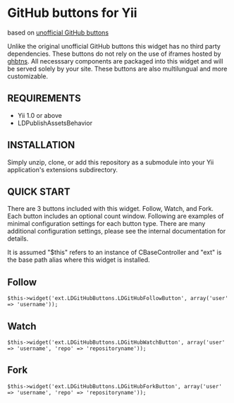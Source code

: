 GitHub buttons for Yii
=============================
based on [unofficial GitHub buttons](https://github.com/mdo/github-buttons)

Unlike the original unofficial GitHub buttons this widget has no third party dependencies. These buttons do not rely on the use of iframes hosted by [ghbtns](http://ghbtns.com/). All necesssary components are packaged into this widget and will be served solely by your site. These buttons are also multilungual and more customizable.

REQUIREMENTS
------------

- Yii 1.0 or above
- LDPublishAssetsBehavior

INSTALLATION
------------

Simply unzip, clone, or add this repository as a submodule into your Yii application's extensions subdirectory.

QUICK START
-----------

There are 3 buttons included with this widget. Follow, Watch, and Fork. Each button includes an optional count window.
Following are examples of minimal configuration settings for each button type. There are many additional configuration settings, please see the internal documentation for details.

It is assumed "$this" refers to an instance of CBaseController and "ext" is the base path alias where this widget is installed.

## Follow

	$this->widget('ext.LDGitHubButtons.LDGitHubFollowButton', array('user' => 'username'));

## Watch

	$this->widget('ext.LDGitHubButtons.LDGitHubWatchButton', array('user' => 'username', 'repo' => 'repositoryname'));

## Fork

	$this->widget('ext.LDGitHubButtons.LDGitHubForkButton', array('user' => 'username', 'repo' => 'repositoryname'));
